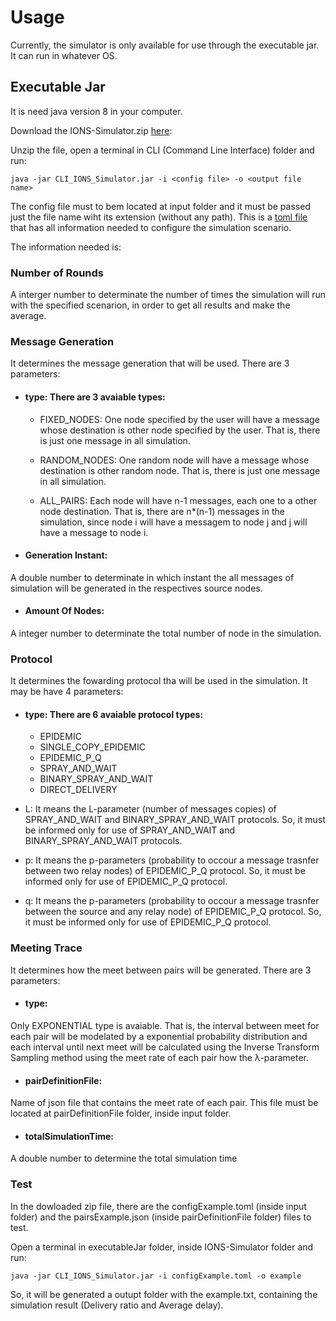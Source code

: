 # Usage

Currently, the simulator is only available for use through the executable jar. It can run in whatever OS.

## Executable Jar
It is need java version 8 in your computer.

Download the IONS-Simulator.zip [here](https://github.com/PFC-IME-Opportunistic-Network-Simulator/backend/releases/download/1.0/IONS-Simulator.zip):

Unzip the file, open a terminal in CLI (Command Line Interface) folder and run:

```
java -jar CLI_IONS_Simulator.jar -i <config file> -o <output file name>
```
The config file must to bem located at input folder and it must be passed just the file name wiht its extension (without any path). This is a [toml file](https://github.com/toml-lang/toml) that has all information needed to configure the simulation scenario.

The information needed is: 

### Number of Rounds
A interger number to determinate the number of times the simulation will run with the specified scenarion, in order to get all results and make the average.

### Message Generation

It determines the message generation that will be used. There are 3 parameters:

- #### type: There are 3 avaiable types:
  - FIXED_NODES: One node specified by the user will have a message whose destination is other node specified by the user. That is, there is just one message in all simulation.
  
  - RANDOM_NODES: One random node will have a message whose destination is other random node. That is, there is just one message in all simulation.
  
  - ALL_PAIRS: Each node will have n-1 messages, each one to a other node destination. That is, there are n*(n-1) messages in the simulation, since node i will have a messagem to node j and j will have a message to node i.

- #### Generation Instant:
A double number to determinate in which instant the all messages of simulation will be generated in the respectives source nodes.

- #### Amount Of Nodes:
A integer number to determinate the total number of node in the simulation.


### Protocol

It determines the fowarding protocol tha will be used in the simulation. It may be have 4 parameters:

- #### type: There are 6 avaiable protocol types:
  - EPIDEMIC
  - SINGLE_COPY_EPIDEMIC
  - EPIDEMIC_P_Q
  - SPRAY_AND_WAIT
  - BINARY_SPRAY_AND_WAIT
  - DIRECT_DELIVERY

- L: It means the L-parameter (number of messages copies) of SPRAY_AND_WAIT and BINARY_SPRAY_AND_WAIT protocols. So, it must be informed only for use of SPRAY_AND_WAIT and BINARY_SPRAY_AND_WAIT protocols.

- p: It means the p-parameters (probability to occour a message trasnfer between two relay nodes) of EPIDEMIC_P_Q protocol. So, it must be informed only for use of EPIDEMIC_P_Q protocol.

- q: It means the p-parameters (probability to occour a message trasnfer between the source and any relay node) of EPIDEMIC_P_Q protocol. So, it must be informed only for use of EPIDEMIC_P_Q protocol.

### Meeting Trace

It determines how the meet between pairs will be generated. There are 3 parameters:

- #### type: 
Only EXPONENTIAL type is avaiable. That is, the interval between meet for each pair will be modelated by a exponential probability distribution and each interval until next meet will be calculated using the Inverse Transform Sampling method using the meet rate of each pair how the λ-parameter.

- #### pairDefinitionFile:
Name of json file that contains the meet rate of each pair. This file must be located at pairDefinitionFile folder, inside input folder.

- #### totalSimulationTime: 
A double number to determine the total simulation time

### Test
In the dowloaded zip file, there are the configExample.toml (inside input folder) and the pairsExample.json (inside pairDefinitionFile folder) files to test.

Open a terminal in executableJar folder, inside IONS-Simulator folder and run:

```
java -jar CLI_IONS_Simulator.jar -i configExample.toml -o example
```

So, it will be generated a outupt folder with the example.txt, containing the simulation result (Delivery ratio and Average delay).
